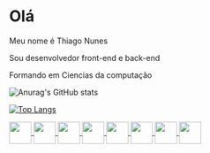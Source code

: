  # Olá

<p>Meu nome é Thiago Nunes<p>

Sou desenvolvedor front-end e back-end

Formando em Ciencias da computação
  

 ![Anurag's GitHub stats](https://github-readme-stats.vercel.app/api?username=Thiago3600&count_private=true)
 
 [![Top Langs](https://github-readme-stats.vercel.app/api/top-langs/?username=Thiago3600&layout=compact)](https://github.com/Thiago3600/github-readme-stats)

 
<div>
 
<a href="https://developer.mozilla.org/pt-BR/docs/Web/HTML">
 <img align="center" width="40" height="40" src="https://cdn.jsdelivr.net/gh/devicons/devicon/icons/html5/html5-original.svg" />
 <img align="center" width="40" height="40" src="https://cdn.jsdelivr.net/gh/devicons/devicon/icons/css3/css3-original-wordmark.svg" />
 <img align="center" width="40" height="40" src="https://cdn.jsdelivr.net/gh/devicons/devicon/icons/java/java-original-wordmark.svg" />
 <img align="center" width="40" height="40" src="https://cdn.jsdelivr.net/gh/devicons/devicon/icons/android/android-plain-wordmark.svg" />
 <img align="center" width="40" height="40" src="https://cdn.jsdelivr.net/gh/devicons/devicon/icons/react/react-original.svg" />
 <img align="center" width="40" height="40" src="https://cdn.jsdelivr.net/gh/devicons/devicon/icons/cplusplus/cplusplus-original.svg" />
 <img align="center" width="40" height="40" src="https://cdn.jsdelivr.net/gh/devicons/devicon/icons/arduino/arduino-original-wordmark.svg" />
 <img align="center" width="40" height="40" src="https://cdn.jsdelivr.net/gh/devicons/devicon/icons/javascript/javascript-original.svg" />
</a>
 
</div>

<!---
Thiago3600/Thiago3600 is a ✨ special ✨ repository because its `README.md` (this file) appears on your GitHub profile.
You can click the Preview link to take a look at your changes.
--->
